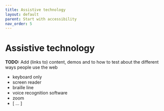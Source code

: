 ```yaml
---
title: Assistive technology
layout: default
parent: Start with accessibility
nav_order: 5
---
```


# Assistive technology

**TODO:** Add (links to) content, demos and to how to test about the different ways people use the web
- keyboard only
- screen reader
- braille line
- voice recognition software
- zoom
- [ ... ]

